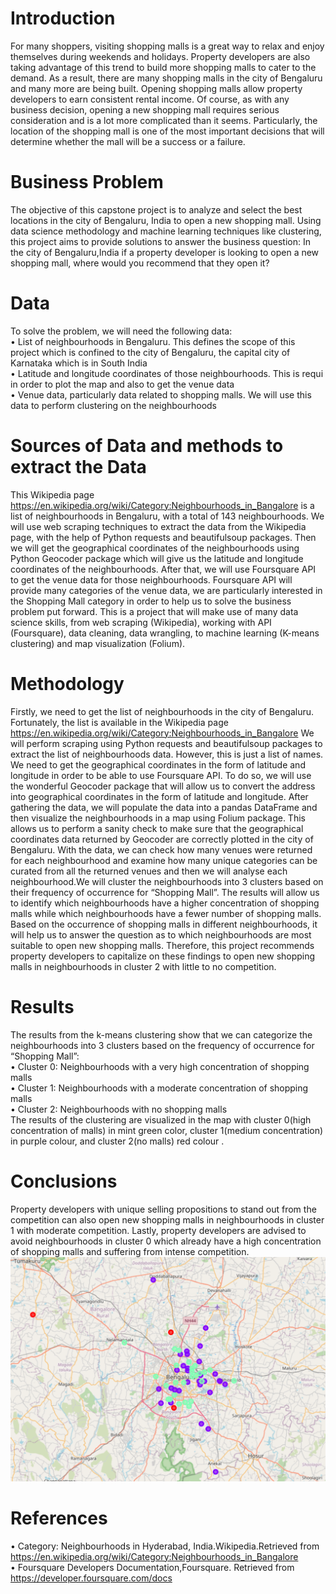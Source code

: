# Introduction
For many shoppers, visiting shopping malls is a great way to relax and enjoy themselves during weekends and holidays. Property developers are also taking advantage of this trend to build more shopping malls to cater to the demand. As a result, there are many shopping malls in the city of Bengaluru and many more are being built. Opening shopping malls allow property developers to earn consistent rental income. Of course, as with any business decision, opening a new shopping mall requires serious consideration and is a lot more complicated than it seems. Particularly, the location of the shopping mall is one of the most important decisions that will determine whether the mall will be a success or a failure.

# Business Problem
The objective of this capstone project is to analyze and select the best locations in the city of Bengaluru, India to open a new shopping mall. Using data science methodology and machine learning techniques like clustering, this project aims to provide solutions to answer the business question: In the city of Bengaluru,India if a property developer is looking to open a new shopping mall, where would you recommend that they open it?

# Data
To solve the problem, we will need the following data: <br/>
• List of neighbourhoods in Bengaluru. This defines the scope of this project which is confined to the city of Bengaluru, the capital city of Karnataka which is in South India <br/>
• Latitude and longitude coordinates of those neighbourhoods. This is requi
in order to plot the map and also to get the venue data <br/>
• Venue data, particularly data related to shopping malls. We will use this data to perform clustering on the neighbourhoods

# Sources of Data and methods to extract the Data
This Wikipedia page <a href="https://en.wikipedia.org/wiki/Category:Neighbourhoods_in_Bangalore">https://en.wikipedia.org/wiki/Category:Neighbourhoods_in_Bangalore</a> is a list of neighbourhoods in Bengaluru, with a total of 143 neighbourhoods. We will use web scraping techniques to extract the data from the Wikipedia page, with the help of
Python requests and beautifulsoup packages. Then we will get the geographical coordinates of the neighbourhoods using Python Geocoder package which will give us the latitude and longitude coordinates of the neighbourhoods. After that, we will use Foursquare API to get the venue data for those neighbourhoods. Foursquare API will provide many categories of the venue data, we are particularly interested in the Shopping Mall category in order to help us to solve the business problem put forward. This is a project that will make use of many data science skills, from web scraping (Wikipedia), working with API (Foursquare), data cleaning, data wrangling, to machine learning (K-means clustering) and map visualization (Folium).

# Methodology
Firstly, we need to get the list of neighbourhoods in the city of Bengaluru. Fortunately, the list is available in the Wikipedia page <a href="https://en.wikipedia.org/wiki/Category:Neighbourhoods_in_Bangalore">https://en.wikipedia.org/wiki/Category:Neighbourhoods_in_Bangalore</a> We will perform scraping using Python requests and beautifulsoup packages to extract the list of neighbourhoods data. However, this is just a list of names. We need to get the geographical coordinates in the form of latitude and longitude in order to be able to use Foursquare API. To do so, we will use the wonderful Geocoder package that will allow us to convert the address into geographical coordinates in the form of latitude and longitude. After gathering the data, we will populate the data into a pandas DataFrame and then visualize the neighbourhoods in a map using Folium package. This allows us to perform a sanity check to make sure that the geographical coordinates data returned by Geocoder are correctly plotted in the city of Bengaluru. With the data, we can check how many venues were returned for each neighbourhood and examine how many unique categories can be curated from all the returned venues and then we will analyse each neighbourhood.We will cluster the neighbourhoods into 3 clusters based on their frequency of occurrence for “Shopping Mall”. The results will allow us to identify which neighbourhoods have a higher concentration of shopping malls while which neighbourhoods have a fewer number of shopping malls. Based on the occurrence of shopping malls in different neighbourhoods, it will help us to answer the question as to which neighbourhoods are most suitable to open new shopping malls. Therefore, this project recommends property developers to capitalize on these findings to open new shopping malls in neighbourhoods in cluster 2 with little to no competition.

# Results
The results from the k-means clustering show that we can categorize the neighbourhoods into 3 clusters based on the frequency of occurrence for “Shopping Mall”:<br/>
• Cluster 0: Neighbourhoods with a very high concentration of shopping malls <br/>
• Cluster 1: Neighbourhoods with a moderate concentration of shopping malls <br/>
• Cluster 2: Neighbourhoods with no shopping malls <br/>
The results of the clustering are visualized in the map with cluster 0(high concentration of malls) in mint green color, cluster 1(medium concentration) in purple colour, and cluster 2(no malls) red colour .

# Conclusions
Property developers with unique selling propositions to stand out from the competition can also open new shopping malls in neighbourhoods in cluster 1 with moderate competition. Lastly, property developers are advised to avoid
neighbourhoods in cluster 0 which already have a high concentration of shopping malls and suffering from intense competition.
![](Image_files/BengaluruMap_AfterClustering.png)

# References
• Category: Neighbourhoods in Hyderabad, India.Wikipedia.Retrieved from <a href="https://en.wikipedia.org/wiki/Category:Neighbourhoods_in_Bangalore">https://en.wikipedia.org/wiki/Category:Neighbourhoods_in_Bangalore</a> <br/>
• Foursquare Developers Documentation,Foursquare. Retrieved from <a href="https://developer.foursquare.com/docs">https://developer.foursquare.com/docs</a>

